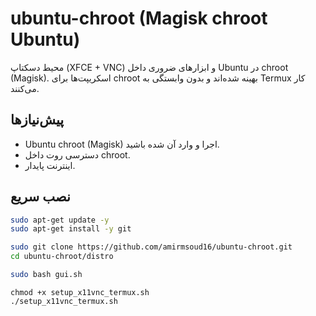 # ubuntu-chroot (Magisk chroot Ubuntu)

محیط دسکتاپ (XFCE + VNC) و ابزارهای ضروری داخل Ubuntu در chroot (Magisk). اسکریپت‌ها برای chroot بهینه شده‌اند و بدون وابستگی به Termux کار می‌کنند.

## پیش‌نیازها
- Ubuntu chroot (Magisk) اجرا و وارد آن شده باشید.
- دسترسی روت داخل chroot.
- اینترنت پایدار.

## نصب سریع
```bash
sudo apt-get update -y
sudo apt-get install -y git

sudo git clone https://github.com/amirmsoud16/ubuntu-chroot.git
cd ubuntu-chroot/distro

sudo bash gui.sh
```
```
chmod +x setup_x11vnc_termux.sh
./setup_x11vnc_termux.sh
```
